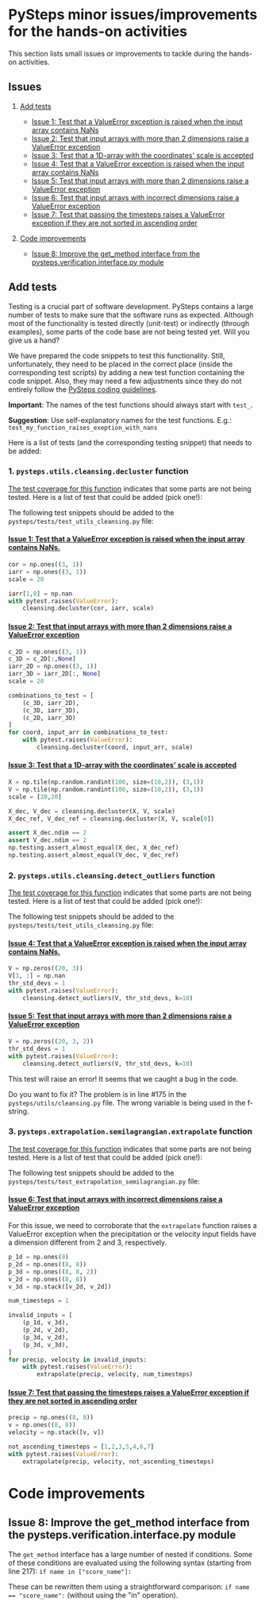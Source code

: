 # PySteps minor issues/improvements for the hands-on activities

This section lists small issues or improvements to tackle during the hands-on activities. 

## Issues

1. [Add tests](#add-tests)
   - [Issue 1: Test that a ValueError exception is raised when the input array contains NaNs](#issue-2-test-that-input-arrays-with-more-than-2-dimensions-raise-a-valueerror-exception)
   - [Issue 2: Test that input arrays with more than 2 dimensions raise a ValueError exception](#issue-2-test-that-input-arrays-with-more-than-2-dimensions-raise-a-valueerror-exception)
   - [Issue 3: Test that a 1D-array with the coordinates' scale is accepted](#issue-3-test-that-a-1d-array-with-the-coordinates-scale-is-accepted)
   - [Issue 4: Test that a ValueError exception is raised when the input array contains NaNs](#issue-4-test-that-a-valueerror-exception-is-raised-when-the-input-array-contains-nans)
   - [Issue 5: Test that input arrays with more than 2 dimensions raise a ValueError exception](#issue-5-test-that-input-arrays-with-more-than-2-dimensions-raise-a-valueerror-exception)
   - [Issue 6: Test that input arrays with incorrect dimensions raise a ValueError exception](#issue-6-test-that-input-arrays-with-incorrect-dimensions-raise-a-valueerror-exception)
   - [Issue 7: Test that passing the timesteps raises a ValueError exception if they are not sorted in ascending order](#issue-7-test-that-passing-the-timesteps-raises-a-valueerror-exception-if-they-are-not-sorted-in-ascending-order)

3. [Code improvements](#code-improvements)

   - [Issue 8: Improve the get_method interface from the pysteps.verification.interface.py module](#issue-8-improve-the-get_method-interface-from-the-pystepsverificationinterfacepy-module)


## Add tests

Testing is a crucial part of software development. 
PySteps contains a large number of tests to make sure that the software runs as expected. Although most of the functionality is tested directly (unit-test) or indirectly (through examples), some parts of the code base are not being tested yet. Will you give us a hand? 

We have prepared the code snippets to test this functionality. Still, unfortunately, they need to be placed in the correct place (inside the corresponding test scripts) by adding a new test function containing the code snippet. Also, they may need a few adjustments since they do not entirely follow the [PySteps coding guidelines](https://pysteps.readthedocs.io/en/latest/developer_guide/contributors_guidelines.html#code-style). 

**Important**: The names of the test functions should always start with `test_`.

**Suggestion**: Use self-explanatory names for the test functions. E.g.: `test_my_function_raises_exeption_with_nans`


Here is a list of tests (and the corresponding testing snippet) that needs to be added: 

### 1. `pysteps.utils.cleansing.decluster` function

[The test coverage for this function](https://app.codecov.io/gh/pySTEPS/pysteps/compare/283/tree/pysteps/utils/cleansing.py#D1L20) indicates that some parts are not being tested. Here is a list of test that could be added (pick one!):

The following test snippets should be added to the `pysteps/tests/test_utils_cleansing.py` file:

#### [Issue 1: Test that a ValueError exception is raised when the input array contains NaNs.](https://app.codecov.io/gh/pySTEPS/pysteps/compare/283/tree/pysteps/utils/cleansing.py#D1L58)

```python
cor = np.ones((3, 1))
iarr = np.ones((3, 1))
scale = 20

iarr[1,0] = np.nan
with pytest.raises(ValueError):
    cleansing.decluster(cor, iarr, scale)
```

#### [Issue 2: Test that input arrays with more than 2 dimensions raise a ValueError exception](https://app.codecov.io/gh/pySTEPS/pysteps/compare/283/tree/pysteps/utils/cleansing.py#D1L66)


```python
c_2D = np.ones((3, 1))
c_3D = c_2D[:,None]
iarr_2D = np.ones((3, 1))
iarr_3D = iarr_2D[:, None]
scale = 20

combinations_to_test = [
    (c_3D, iarr_2D),
    (c_3D, iarr_3D),
    (c_2D, iarr_3D)
]
for coord, input_arr in combinations_to_test:
    with pytest.raises(ValueError):
        cleansing.decluster(coord, input_arr, scale)
```


#### [Issue 3: Test that a 1D-array with the coordinates' scale is accepted](https://app.codecov.io/gh/pySTEPS/pysteps/compare/283/tree/pysteps/utils/cleansing.py#D1L84)
    
```python
X = np.tile(np.random.randint(100, size=(10,2)), (3,1))
V = np.tile(np.random.randint(100, size=(10,2)), (3,1))
scale = [20,20]

X_dec, V_dec = cleansing.decluster(X, V, scale)
X_dec_ref, V_dec_ref = cleansing.decluster(X, V, scale[0])

assert X_dec.ndim == 2
assert V_dec.ndim == 2
np.testing.assert_almost_equal(X_dec, X_dec_ref)
np.testing.assert_almost_equal(V_dec, V_dec_ref)
```



### 2. `pysteps.utils.cleansing.detect_outliers` function

[The test coverage for this function](https://app.codecov.io/gh/pySTEPS/pysteps/compare/283/tree/pysteps/utils/cleansing.py#D1L123) indicates that some parts are not being tested. Here is a list of test that could be added (pick one!):

The following test snippets should be added to the `pysteps/tests/test_utils_cleansing.py` file:

#### [Issue 4: Test that a ValueError exception is raised when the input array contains NaNs.](https://app.codecov.io/gh/pySTEPS/pysteps/compare/283/tree/pysteps/utils/cleansing.py#D1L164)

```python
V = np.zeros((20, 3))
V[3, :] = np.nan
thr_std_devs = 1
with pytest.raises(ValueError):
    cleansing.detect_outliers(V, thr_std_devs, k=10)
```

#### [Issue 5: Test that input arrays with more than 2 dimensions raise a ValueError exception](https://app.codecov.io/gh/pySTEPS/pysteps/compare/283/tree/pysteps/utils/cleansing.py#D1L173)

```python
V = np.zeros((20, 3, 2))
thr_std_devs = 1
with pytest.raises(ValueError):
    cleansing.detect_outliers(V, thr_std_devs, k=10)
```

This test will raise an error! It seems that we caught a bug in the code. 

Do you want to fix it? The problem is in line #175 in the `pysteps/utils/cleansing.py` file. The wrong variable is being used in the f-string. 


### 3. `pysteps.extrapolation.semilagrangian.extrapolate` function

[The test coverage for this function](https://app.codecov.io/gh/pySTEPS/pysteps/compare/283/tree/pysteps/extrapolation/semilagrangian.py#D1L22) indicates that some parts are not being tested. Here is a list of test that could be added (pick one!):

The following test snippets should be added to the `pysteps/tests/test_extrapolation_semilagrangian.py` file:

#### [Issue 6: Test that input arrays with incorrect dimensions raise a ValueError exception](https://app.codecov.io/gh/pySTEPS/pysteps/compare/283/tree/pysteps/extrapolation/semilagrangian.py#D1L108)

For this issue, we need to corroborate that the `extrapolate` function raises a ValueError exception when the precipitation or the velocity input fields have a dimension different from 2 and 3, respectively.


```python
p_1d = np.ones(8)
p_2d = np.ones((8, 8))
p_3d = np.ones((8, 8, 2))
v_2d = np.ones((8, 8))
v_3d = np.stack([v_2d, v_2d])

num_timesteps = 1

invalid_inputs = [
    (p_1d, v_3d),
    (p_2d, v_2d),
    (p_3d, v_2d),
    (p_3d, v_3d),
]
for precip, velocity in invalid_inputs:
    with pytest.raises(ValueError):
        extrapolate(precip, velocity, num_timesteps)
```

#### [Issue 7: Test that passing the timesteps raises a ValueError exception if they are not sorted in ascending order](https://app.codecov.io/gh/pySTEPS/pysteps/compare/283/tree/pysteps/extrapolation/semilagrangian.py#D1L108)

```python
precip = np.ones((8, 8))
v = np.ones((8, 8))
velocity = np.stack([v, v])

not_ascending_timesteps = [1,2,3,5,4,6,7]
with pytest.raises(ValueError):
    extrapolate(precip, velocity, not_ascending_timesteps)
````

# Code improvements 

## Issue 8: Improve the get_method interface from the pysteps.verification.interface.py module

The `get_method` interface has a large number of nested if conditions. Some of these conditions are evaluated using the following syntax (starting from line 217): `if name in ["score_name"]:`

These can be rewritten them using a straightforward comparison: `if name == "score_name":` (without using the "in" operation).

